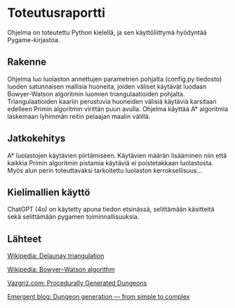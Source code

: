 # Toteutusraportti
Ohjelma on toteutettu Python kielellä, ja sen käyttöliittymä hyödyntää Pygame-kirjastoa.

## Rakenne
Ohjelma luo luolaston annettujen parametrien pohjalta (config.py tiedosto) luoden satunnaisen mallisia huoneita, joiden väliset käytävät luodaan Bowyer-Watson algoritmin luomien triangulaatioiden pohjalta. Triangulaatioiden kaariin perustuvia huoneiden välisiä käytäviä karsitaan edelleen Primin algoritmin virittän puun avulla. Ohjelma käyttää A* algoritmia laskemaan lyhimmän reitin pelaajan maalin välillä.

## Jatkokehitys
A* luolastojen käytävien piirtämiseen. Käytävien määrän lisääminen niin että kaikkia Primin algoritmin pistamia käytäviä ei poistetakkaan luolastosta. Myös alun perin toteuttavaksi tarkoitettu luolaston kerroksellisuus...


## Kielimallien käyttö
ChatGPT (4o) on käytetty apuna tiedon etsinässä, selittämään käsitteitä sekä selittämään pygamen toiminnallisuuksia.



## Lähteet

[Wikipedia: Delaunay triangulation](https://en.wikipedia.org/wiki/Delaunay_triangulation)

[Wikipedia: Bowyer–Watson algorithm](https://en.wikipedia.org/wiki/Bowyer–Watson_algorithm)

[Vazgriz.com: Procedurally Generated Dungeons](https://vazgriz.com/119/procedurally-generated-dungeons/)

[Emergent blog: Dungeon generation — from simple to complex](https://tiendil.org/en/posts/dungeon-generation-from-simple-to-complex)
